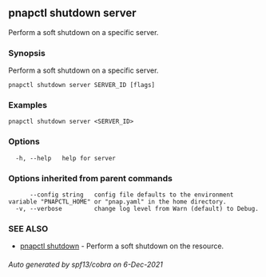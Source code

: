 ## pnapctl shutdown server

Perform a soft shutdown on a specific server.

### Synopsis

Perform a soft shutdown on a specific server.

```
pnapctl shutdown server SERVER_ID [flags]
```

### Examples

```
pnapctl shutdown server <SERVER_ID>
```

### Options

```
  -h, --help   help for server
```

### Options inherited from parent commands

```
      --config string   config file defaults to the environment variable "PNAPCTL_HOME" or "pnap.yaml" in the home directory.
  -v, --verbose         change log level from Warn (default) to Debug.
```

### SEE ALSO

* [pnapctl shutdown](pnapctl_shutdown.md)	 - Perform a soft shutdown on the resource.

###### Auto generated by spf13/cobra on 6-Dec-2021
